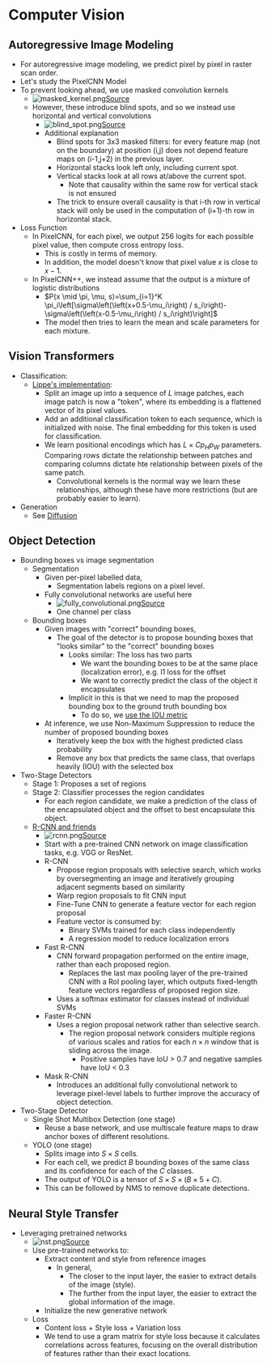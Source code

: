 # Computer Vision

## Autoregressive Image Modeling

- For autoregressive image modeling, we predict pixel by pixel in raster scan order. 
- Let's study the PixelCNN Model
- To prevent looking ahead, we use masked convolution kernels
  - ![masked_kernel.png](masked_kernel.png)[Source](https://arxiv.org/pdf/1606.05328)
  - However, these introduce blind spots, and so we instead use horizontal and vertical convolutions
    - ![blind_spot.png](blind_spot.png)[Source](https://arxiv.org/pdf/1606.05328)
    - Additional explanation
      - Blind spots for 3x3 masked filters: for every feature map (not on the boundary) at position (i,j) does not depend feature maps on (i-1,j+2) in the previous layer.
      - Horizontal stacks look left only, including current spot.
      - Vertical stacks look at all rows at/above the current spot.
        - Note that causality within the same row for vertical stack is not ensured
      - The trick to ensure overall causality is that i-th row in vertical stack will only be used in the computation of (i+1)-th row in horizontal stack.
- Loss Function
  - In PixelCNN, for each pixel, we output 256 logits for each possible pixel value, then compute cross entropy loss.
    - This is costly in terms of memory.
    - In addition, the model doesn't know that pixel value $x$ is close to $x-1$. 
  - In PixelCNN++, we instead assume that the output is a mixture of logistic distributions
    - $P(x \mid \pi, \mu, s)=\sum_{i=1}^K \pi_i\left[\sigma\left(\left(x+0.5-\mu_i\right) / s_i\right)-\sigma\left(\left(x-0.5-\mu_i\right) / s_i\right)\right]$
    - The model then tries to learn the mean and scale parameters for each mixture.

## Vision Transformers 

- Classification:
  - [Lippe's implementation](https://github.com/phlippe/uvadlc_notebooks/blob/master/docs/tutorial_notebooks/tutorial15/Vision_Transformer.ipynb):
    - Split an image up into a sequence of $L$ image patches, each image patch is now a "token", where its embedding is a flattened vector of its pixel values. 
    - Add an additional classification token to each sequence, which is initialized with noise. The final embedding for this token is used for classification. 
    - We learn positional encodings which has $L \times Cp_Hp_W$ parameters. Comparing rows dictate the relationship between patches and comparing columns dictate hte relationship between pixels of the same patch. 
      - Convolutional kernels is the normal way we learn these relationships, although these have more restrictions (but are probably easier to learn).
- Generation
  - See [Diffusion](../10_diffusion/notes.md)

## Object Detection

- Bounding boxes vs image segmentation
  - Segmentation
    - Given per-pixel labelled data, 
      -  Segmentation labels regions on a pixel level.
    - Fully convolutional networks are useful here
      - ![fully_convolutional.png](fully_convolutional.png)[Source](http://d2l.ai/chapter_computer-vision/fcn.html)
      - One channel per class
  - Bounding boxes
    - Given images with "correct" bounding boxes, 
      - The goal of the detector is to propose bounding boxes that "looks similar" to the "correct" bounding boxes
        - Looks similar: The loss has two parts
          - We want the bounding boxes to be at the same place (localization error), e.g. l1 loss for the offset
          - We want to correctly predict the class of the object it encapsulates
        - Implicit in this is that we need to map the proposed bounding box to the ground truth bounding box
          - To do so, we [use the IOU metric](http://d2l.ai/chapter_computer-vision/anchor.html)
    - At inference, we use Non-Maximum Suppression to reduce the number of proposed bounding boxes
      - Iteratively keep the box with the highest predicted class probability 
      - Remove any box that predicts the same class, that overlaps heavily (IOU) with the selected box
- Two-Stage Detectors
  - Stage 1: Proposes a set of regions 
  - Stage 2: Classifier processes the region candidates
    - For each region candidate, we make a prediction of the class of the encapsulated object and the offset to best encapsulate this object.
  - [R-CNN and friends](https://lilianweng.github.io/posts/2017-12-31-object-recognition-part-3/)
      - ![rcnn.png](rcnn.png)[Source](https://lilianweng.github.io/posts/2017-12-31-object-recognition-part-3/)
      - Start with a pre-trained CNN network on image classification tasks, e.g. VGG or ResNet. 
      - R-CNN
        - Propose region proposals with selective search, which works by oversegmenting an image and iteratively grouping adjacent segments based on similarity 
        - Warp region proposals to fit CNN input
        - Fine-Tune CNN to generate a feature vector for each region proposal
        - Feature vector is consumed by: 
          - Binary SVMs trained for each class independently
          - A regression model to reduce localization errors
      - Fast R-CNN
        - CNN forward propagation performed on the entire image, rather than each proposed region.
          - Replaces the last max pooling layer of the pre-trained CNN with a RoI pooling layer, which outputs fixed-length feature vectors regardless of proposed region size. 
        - Uses a softmax estimator for classes instead of individual SVMs
      - Faster R-CNN
        - Uses a region proposal network rather than selective search. 
          - The region proposal network considers multiple regions of various scales and ratios for each $n \times n$ window that is sliding across the image.
            - Positive samples have IoU > 0.7 and negative samples have IoU < 0.3 
      - Mask R-CNN 
        - Introduces an additional fully convolutional network to leverage pixel-level labels to further improve the accuracy of object detection.
- Two-Stage Detector
  - Single Shot Multibox Detection (one stage)
    - Reuse a base network, and use multiscale feature maps to draw anchor boxes of different resolutions.
  - YOLO (one stage)
    - Splits image into $S \times S$ cells. 
    - For each cell, we predict $B$ bounding boxes of the same class and its confidence for each of the $C$ classes.
    - The output of YOLO is a tensor of $S \times S \times (B\times 5+C)$.
    - This can be followed by NMS to remove duplicate detections.

## Neural Style Transfer

- Leveraging pretrained networks
  - ![nst.png](nst.png)[Source](http://d2l.ai/chapter_computer-vision/neural-style.html)
  - Use pre-trained networks to: 
    - Extract content and style from reference images
      - In general, 
        - The closer to the input layer, the easier to extract details of the image (style).
        - The further from the input layer, the easier to extract the global information of the image.
    - Initialize the new generative network
  - Loss
    - Content loss + Style loss + Variation loss
    - We tend to use a gram matrix for style loss because it calculates correlations across features, focusing on the overall distribution of features rather than their exact locations.